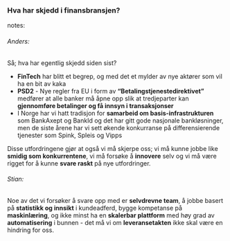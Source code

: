 ### Hva har skjedd i finansbransjen?


notes:
###### Anders:
Så; hva har egentlig skjedd siden sist?
* **FinTech** har blitt et begrep, og med det et mylder av nye aktører som vil ha en bit av kaka
* **PSD2** - Nye regler fra EU i form av **“Betalingstjenestedirektivet”** medfører at alle banker må åpne opp slik at tredjeparter kan **gjennomføre betalinger og få innsyn i transaksjonser**
* I Norge har vi hatt tradisjon for **samarbeid om basis-infrastrukturen** som BankAxept og BankId og det har gitt gode nasjonale bankløsninger, men de siste årene har vi sett økende konkurranse på differensierende tjenester som Spink, Spleis og Vipps

Disse utfordringene gjør at også vi må skjerpe oss; vi må kunne jobbe like **smidig som konkurrentene**, vi må forsøke å **innovere** selv og vi må være rigget for å kunne **svare raskt** på nye utfordringer. 

###### Stian:
Noe av det vi forsøker å svare opp med er **selvdrevne team**, å jobbe basert på **statistikk og innsikt** i kundeadferd, bygge kompetanse på **maskinlæring**, og ikke minst ha en **skalerbar plattform** med høy grad av **automatisering** i bunnen - det må vi om **leveransetakten** ikke skal være en hindring for oss.

